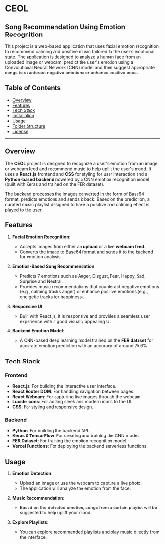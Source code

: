 # CEOL

## Song Recommendation Using Emotion Recognition

This project is a web-based application that uses facial emotion recognition to recommend calming and positive music tailored to the user’s emotional state. The application is designed to analyze a human face from an uploaded image or webcam, predict the user's emotion using a Convolutional Neural Network (CNN) model and then suggest appropriate songs to counteract negative emotions or enhance positive ones.

## Table of Contents
- [Overview](#overview)
- [Features](#features)
- [Tech Stack](#tech-stack)
- [Installation](#installation)
- [Usage](#usage)
- [Folder Structure](#folder-structure)
- [License](#license)

---

## Overview

The **CEOL** project is designed to recognize a user's emotion from an image or webcam feed and recommend music to help uplift the user's mood. It uses a **React.js** frontend and **CSS** for styling for user interaction and a **Python-based backend** powered by a CNN emotion recognition model (built with Keras and trained on the FER dataset). 

The backend processes the images converted in the form of Base64 format, predicts emotions and sends it back. Based on the prediction, a curated music playlist designed to have a positive and calming effect is played to the user.


## Features

1. **Facial Emotion Recognition**:
   - Accepts images from either an **upload** or a live **webcam feed**.
   - Converts the image to Base64 format and sends it to the backend for emotion analysis.
   
2. **Emotion-Based Song Recommendation**:
   - Predicts 7 emotions such as Anger, Disgust, Fear, Happy, Sad, Surprise and Neutral.
   - Provides music recommendations that counteract negative emotions (e.g., calming tracks anger) or enhance positive emotions (e.g., energetic tracks for happiness).

3. **Responsive UI**:
   - Built with React.js, it is responsive and provides a seamless user experience with a good visually appealing UI.

5. **Backend Emotion Model**:
   - A CNN-based deep learning model trained on the **FER dataset** for accurate emotion prediction with an accuracy of around 75.6%

## Tech Stack

### **Frontend**
- **React.js**: For building the interactive user interface.
- **React Router DOM**: For handling navigation between pages.
- **React Webcam**: For capturing live images through the webcam.
- **Lucide Icons**: For adding sleek and modern icons to the UI.
- **CSS**: For styling and responsive design.

### **Backend**
- **Python**: For building the backend API.
- **Keras & TensorFlow**: For creating and training the CNN model.
- **FER Dataset**: For training the emotion recognition model.
- **Vercel Functions**: For deploying the backend serverless functions.

## Usage

1. **Emotion Detection**:
   - Upload an image or use the webcam to capture a live photo.
   - The application will analyze the emotion from the face.

2. **Music Recommendation**:
   - Based on the detected emotion, songs from a certain playlist will be suggested to help uplift your mood.

3. **Explore Playlists**:
   - You can explore recommended playlists and play music directly from the interface.